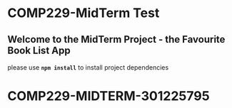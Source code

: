 # COMP229-MidTerm Test

## Welcome to the MidTerm Project - the Favourite Book List App

please use **`npm install`** to install project dependencies
# COMP229-MIDTERM-301225795
